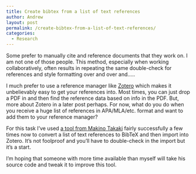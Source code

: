 ```yaml
---
title: Create bibtex from a list of text references
author: Andrew
layout: post
permalink: /create-bibtex-from-a-list-of-text-references/
categories:
  - Research
---
```

Some prefer to manually cite and reference documents that they work on. I am not one of those people. This method, especially when working collaboratively, often results in repeating the same double-check for references and style formatting over and over and&#8230;..

I much prefer to use a reference manager like [Zotero][1] which makes it unbelievably easy to get your references into. Most times, you can just drop a PDF in and then find the reference data based on info in the PDF. But, more about Zotero in a later post perhaps. For now, what do you do when you receive a huge list of references in APA/MLA/etc. format and want to add them to your reference manager? 

For this task I&#8217;ve used [a tool from Makino Takaki][2] fairly successfully a few times now to convert a list of text references to BibTeX and then import into Zotero. It&#8217;s not foolproof and you&#8217;ll have to double-check in the import but it&#8217;s a start. 

I&#8217;m hoping that someone with more time available than myself will take his source code and tweak it to improve this tool.

 [1]: http://www.zotero.org/
 [2]: http://www.snowelm.com/~t/doc/tips/makebib.en.html